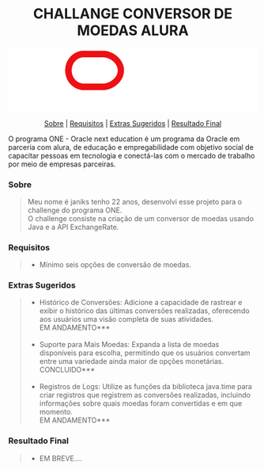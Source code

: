 <h1 align="center">CHALLANGE CONVERSOR DE MOEDAS ALURA</h1>
<img align="center" src="./README_FILES/ONE.png" alt="Logo personalizada one">

<p align="center">
    <a href="#sobre">Sobre</a> |
    <a href="#requisitos">Requisitos</a> |
    <a href="#extras">Extras Sugeridos</a> |
    <a href="#resultado-final">Resultado Final</a>

</p>
<p>O programa ONE - Oracle next education é um programa da Oracle em parceria com alura, de educação e empregabilidade com objetivo social de capacitar pessoas em tecnologia e conectá-las com o mercado de trabalho por meio de empresas parceiras.</p>


### Sobre
> Meu nome é janiks tenho 22 anos, desenvolvi esse projeto para o challenge do programa ONE.
<br>O challenge  consiste na criação de um conversor de moedas usando Java e a API ExchangeRate.

### Requisitos
> - Mínimo seis opções de conversão de moedas.

### Extras Sugeridos
> - Histórico de Conversões: Adicione a capacidade de rastrear e exibir o histórico das últimas conversões realizadas, oferecendo aos usuários uma visão completa de suas atividades.<br>
EM ANDAMENTO***
<br><br>
> - Suporte para Mais Moedas: Expanda a lista de moedas disponíveis para escolha, permitindo que os usuários convertam entre uma variedade ainda maior de opções monetárias.<br>
CONCLUIDO***
<br><br>
> - Registros de Logs: Utilize as funções da biblioteca java.time para criar registros que registrem as conversões realizadas, incluindo informações sobre quais moedas foram convertidas e em que momento.<br>
EM ANDAMENTO***

### Resultado Final
> - EM BREVE....